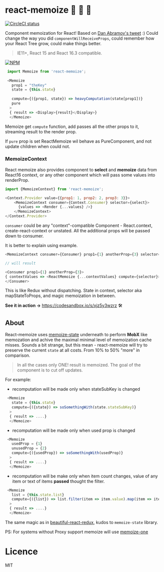 # react-memoize  🤯 🧠 🧙
[![CircleCI status](https://img.shields.io/circleci/project/github/theKashey/react-memoize/master.svg?style=flat-square)](https://circleci.com/gh/theKashey/react-focus-lock/tree/master)


Component memoization for React! Based on [Dan Abramov's tweet](https://twitter.com/dan_abramov/status/965378278461755392) :)
Could change the way you did `componentWillReceiveProps`, could remember how your React Tree grow, could make things better.

> IE11+, React 15 and React 16.3 compatible.

[![NPM](https://nodei.co/npm/react-memoize.png?downloads=true&stars=true)](https://nodei.co/npm/react-memoize/)

```js
 import Memoize from 'react-memoize';
 
 <Memoize
   prop1 = "theKey"
   state = {this.state}
   
   compute={({prop1, state}) => heavyComputation(state[prop1])}
   pure
  >
  { result => <Display>{result}</Display>}
  </Memoize>
```

Memoize get `compute` function, add passes all the other props to it, streaming result to the render prop.

If `pure` prop is set ReactMemoize wil behave as PureComponent, and not update children when could not. 

### MemoizeContext
React memoize also provides component to __select__ and __memoize__ data from React16 context, or any other component 
which will pass some values into renderProp.

```js
import {MemoizeContext} from 'react-memoize';

<Context.Provider value={{prop1: 1, prop2: 2, prop3: 3}}>
    <MemoizeContext consumer={Context.Consumer} selector={select}>
      {values => <Render {...values} />}
    </MemoizeContext>
</Context.Provider>
``` 
`consumer` could be any "context"-compatible Component - React.context, create-react-context or unstated.
All the additional props will be passed down to consumer. 

It is better to explain using example.
```js
<MemoizeContext consumer={Consumer} prop1={1} anotherProp={3} selector={select}> />

// will result

<Consumer prop1={1} anotherProp={3}>
{ contextValues => <ReactMemoize {...contextValues} compute={selector}>...</ReactMemoize>}
</Consumer>
```

This is like Redux without dispatching. State in context, selector aka mapStateToProps, and magic memoization in between.

__See it in action ->__ https://codesandbox.io/s/xjz5y3wzrz 🛠

## About

React-memoize uses [memoize-state](https://github.com/theKashey/memoize-state) underneath to perform __MobX__ like memozation
and achive the maximal minimal level of memoization cache misses. Sounds a bit strange, but this mean - react-memoize will try to preserve the current `state` at all costs. From 10% to 50% "more" in comparison.

> In all the cases only ONE! result is memoized. The goal of the component is to cut off updates.

For example:

- recomputation will be made only when stateSubKey is changed
```js
 <Memoize
   state = {this.state}   
   compute={({state}) => soSomethingWith(state.stateSubKey)}
  >
  { result => ....}
  </Memoize>
``` 
- recomputation will be made only when used prop is changed
```js
 <Memoize
   usedProp = {1}   
   unusedProp = {2}
   compute={({usedProp}) => soSomethingWith(usedProp)}
  >
  { result => ....}
  </Memoize>
``` 
- recomputation will be make only when item count changes, value of any item or text of items __passed__ thought the filter.
```js
 <Memoize
   list = {this.state.list}   
   compute={({list}) => list.filter(item => item.value).map(item => item.text)}
  >
  { result => ....}
  </Memoize>
``` 

The same magic as in [beautiful-react-redux](https://github.com/theKashey/beautiful-react-redux), kudos to `memoize-state` library.

PS: For systems without Proxy support memoize will use [memoize-one](https://github.com/alexreardon/memoize-one)


# Licence
 MIT
 
 
